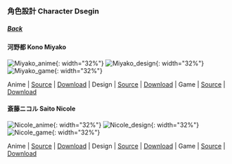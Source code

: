### 角色設計 Character Dsegin
##### [Back](../readme.md)

#### 河野都 Kono Miyako
![Miyako_anime](../Character%20Design/Anime/Miyako_anime.PNG){: width="32%"}
![Miyako_design](../Character%20Design/Original%20Design/Miyako_design.PNG){: width="32%"}
![Miyako_game](../Character%20Design/音楽の時間/Miyako_game.PNG){: width="32%"}

 Anime | [Source](http://www.nanabunnonijyuuni.com/assets/img/chara/01_miyako/img_chara_anime.png) | [Download](https://github.com/LYHPandaKing/227PhotoBackup/raw/master/Character%20Design/Anime/Miyako_anime.PNG) | Design | [Source](http://www.nanabunnonijyuuni.com/assets/img/chara/01_miyako/img_chara_design.png) | [Download](https://github.com/LYHPandaKing/227PhotoBackup/raw/master/Character%20Design/Original%20Design/Miyako_design.PNG) | Game | [Source](https://227-game.com/assets/img/character/characters/miyako/ph.png) | [Download](https://github.com/LYHPandaKing/227PhotoBackup/raw/master/Character%20Design/音楽の時間/Miyako_game.PNG) 
 
#### 斎藤ニコル Saito Nicole
![Nicole_anime](../Character%20Design/Anime/Nicole_anime.PNG){: width="32%"}
![Nicole_design](../Character%20Design/Original%20Design/Nicole_design.PNG){: width="32%"}
![Nicole_game](../Character%20Design/音楽の時間/Nicole_game.PNG){: width="32%"}

 Anime | [Source](http://www.nanabunnonijyuuni.com/assets/img/chara/02_nicole/img_chara_anime.png) | [Download](https://github.com/LYHPandaKing/227PhotoBackup/raw/master/Character%20Design/Anime/Nicole_anime.PNG) | Design | [Source](http://www.nanabunnonijyuuni.com/assets/img/chara/02_nicole/img_chara_design.png) | [Download](https://github.com/LYHPandaKing/227PhotoBackup/raw/master/Character%20Design/Original%20Design/Nicole_design.PNG) | Game | [Source](https://227-game.com/assets/img/character/characters/nicole/ph.png) | [Download](https://github.com/LYHPandaKing/227PhotoBackup/raw/master/Character%20Design/音楽の時間/Nicole_game.PNG)
 
#### 

